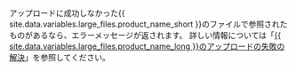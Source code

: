 アップロードに成功しなかった{{ site.data.variables.large_files.product_name_short }}のファイルで参照されたものがあるなら、エラーメッセージが返されます。 詳しい情報については「[{{ site.data.variables.large_files.product_name_long }}のアップロードの失敗の解決](/articles/resolving-git-large-file-storage-upload-failures)」を参照してください。
